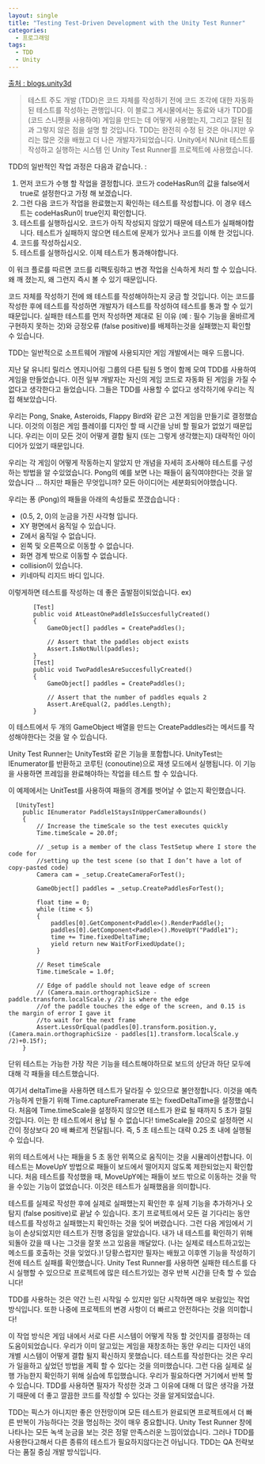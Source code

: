 ```yaml
---
layout: single
title: "Testing Test-Driven Development with the Unity Test Runner"
categories: 
  - 프로그래밍
tags:
  - TDD
  - Unity
---
```


[출처 : blogs.unity3d](https://blogs.unity3d.com/kr/2018/11/02/testing-test-driven-development-with-the-unity-test-runner/)

> 테스트 주도 개발 (TDD)은 코드 자체를 작성하기 전에 코드 조각에 대한 자동화 된 테스트를 작성하는 관행입니다. 이 블로그 게시물에서는 동료와 내가 TDD를 (코드 스니펫을 사용하여) 게임을 만드는 데 어떻게 사용했는지, 그리고 잘된 점과 그렇지 않은 점을 설명 할 것입니다. TDD는 완전히 수정 된 것은 아니지만 우리는 많은 것을 배웠고 더 나은 개발자가되었습니다. Unity에서 NUnit 테스트를 작성하고 실행하는 시스템 인 Unity Test Runner를 프로젝트에 사용했습니다.

TDD의 일반적인 작업 과정은 다음과 같습니다. :

1. 먼저 코드가 수행 할 작업을 결정합니다. 코드가 codeHasRun의 값을 false에서 true로 설정한다고 가정 해 보겠습니다.
2. 그런 다음 코드가 작업을 완료했는지 확인하는 테스트를 작성합니다. 이 경우 테스트는 codeHasRun이 true인지 확인합니다.
3. 테스트를 실행하십시오. 코드가 아직 작성되지 않았기 때문에 테스트가 실패해야합니다. 테스트가 실패하지 않으면 테스트에 문제가 있거나 코드를 이해 한 것입니다.
4. 코드를 작성하십시오.
5. 테스트를 실행하십시오. 이제 테스트가 통과해야합니다.

이 워크 플로를 따르면 코드를 리팩토링하고 변경 작업을 신속하게 처리 할 수 있습니다. 왜 깨 졌는지, 왜 그런지 즉시 볼 수 있기 때문입니다.

코드 자체를 작성하기 전에 왜 테스트를 작성해야하는지 궁금 할 것입니다. 이는 코드를 작성한 후에 테스트를 작성하면 개발자가 테스트를 작성하여 테스트를 통과 할 수 있기 때문입니다. 실패한 테스트를 먼저 작성하면 제대로 된 이유 (예 : 필수 기능을 올바르게 구현하지 못하는 것)와 긍정오류 (false positive)를 배제하는것을 실패했는지 확인할 수 있습니다.

TDD는 일반적으로 소프트웨어 개발에 사용되지만 게임 개발에서는 매우 드뭅니다.

지난 달 유니티 릴리스 엔지니어링 그룹의 다른 팀원 5 명이 함께 모여 TDD를 사용하여 게임을 만들었습니다. 이전 일부 개발자는 자신의 게임 코드로 자동화 된 게임을 가질 수 없다고 생각한다고 들었습니다. 그들은 TDD를 사용할 수 없다고 생각하기에 우리는 직접 해보았습니다.

우리는 Pong, Snake, Asteroids, Flappy Bird와 같은 고전 게임을 만들기로 결정했습니다. 이것의 이점은 게임 플레이를 디자인 할 때 시간을 낭비 할 필요가 없었기 때문입니다. 우리는 이미 모든 것이 어떻게 결합 될지 (또는 그렇게 생각했는지) 대략적인 아이디어가 있었기 때문입니다.

우리는 각 게임이 어떻게 작동하는지 알았지 만 개념을 자세히 조사해야 테스트를 구성하는 방법을 알 수있었습니다. Pong의 예를 보면 나는 패들이 움직여야한다는 것을 알았습니다 ... 하지만 패들은 무엇입니까? 모든 아이디어는 세분화되어야했습니다.

우리는 퐁 (Pong)의 패들을 아래의 속성들로 쪼갰습습니다 :

* (0.5, 2, 0)의 눈금을 가진 사각형 입니다.
* XY 평면에서 움직일 수 있습니다.
* Z에서 움직일 수 없습니다.
* 왼쪽 및 오른쪽으로 이동할 수 없습니다.
* 화면 경계 밖으로 이동할 수 없습니다.
* collision이 있습니다.
* 키네마틱 리지드 바디 입니다.

이렇게하면 테스트를 작성하는 데 좋은 출발점이되었습니다. ex)
```
       [Test]
       public void AtLeastOnePaddleIsSuccesfullyCreated()
       {
           GameObject[] paddles = CreatePaddles();

           // Assert that the paddles object exists
           Assert.IsNotNull(paddles);
       }
       [Test]
       public void TwoPaddlesAreSuccesfullyCreated()
       {
           GameObject[] paddles = CreatePaddles();

           // Assert that the number of paddles equals 2
           Assert.AreEqual(2, paddles.Length);
       }
```

이 테스트에서 두 개의 GameObject 배열을 만드는 CreatePaddles라는 메서드를 작성해야한다는 것을 알 수 있습니다.

Unity Test Runner는 UnityTest와 같은 기능을 포함합니다. UnityTest는 IEnumerator를 반환하고 코루틴 (conoutine)으로 재생 모드에서 실행됩니다. 이 기능을 사용하면 프레임을 완료해야하는 작업을 테스트 할 수 있습니다.

이 예제에서는 UnitTest를 사용하여 패들의 경계를 벗어날 수 없는지 확인했습니다.

```
  [UnityTest]
    public IEnumerator Paddle1StaysInUpperCameraBounds()
    {
        // Increase the timeScale so the test executes quickly
        Time.timeScale = 20.0f;

        // _setup is a member of the class TestSetup where I store the code for
        //setting up the test scene (so that I don’t have a lot of copy-pasted code)
        Camera cam = _setup.CreateCameraForTest();

        GameObject[] paddles = _setup.CreatePaddlesForTest();

        float time = 0;
        while (time < 5)
        {
            paddles[0].GetComponent<Paddle>().RenderPaddle();
            paddles[0].GetComponent<Paddle>().MoveUpY("Paddle1");
            time += Time.fixedDeltaTime;
            yield return new WaitForFixedUpdate();
        }

        // Reset timeScale
        Time.timeScale = 1.0f;

        // Edge of paddle should not leave edge of screen
        // (Camera.main.orthographicSize - paddle.transform.localScale.y /2) is where the edge
        //of the paddle touches the edge of the screen, and 0.15 is the margin of error I gave it
        //to wait for the next frame
        Assert.LessOrEqual(paddles[0].transform.position.y, (Camera.main.orthographicSize - paddles[1].transform.localScale.y /2)+0.15f);
    }
```

단위 테스트는 가능한 가장 작은 기능을 테스트해야하므로 보드의 상단과 하단 모두에 대해 각 패들을 테스트했습니다.

여기서 deltaTime을 사용하면 테스트가 달라질 수 있으므로 불안정합니다. 이것을 예측 가능하게 만들기 위해 Time.captureFramerate 또는 fixedDeltaTime을 설정했습니다. 처음에 Time.timeScale을 설정하지 않으면 테스트가 완료 될 때까지 5 초가 걸릴 것입니다. 이는 한 테스트에서 용납 될 수 없습니다! timeScale을 20으로 설정하면 시간이 정상보다 20 배 빠르게 전달됩니다. 즉, 5 초 테스트는 대략 0.25 초 내에 실행될 수 있습니다.

위의 테스트에서 나는 패들을 5 초 동안 위쪽으로 움직이는 것을 시뮬레이션합니다. 이 테스트는 MoveUpY 방법으로 패들이 보드에서 떨어지지 않도록 제한되었는지 확인합니다. 처음 테스트를 작성했을 때, MoveUpY에는 패들이 보드 밖으로 이동하는 것을 막을 수있는 기능이 없었습니다. 이것은 테스트가 실패했음을 의미합니다.

테스트를 실제로 작성한 후에 실제로 실패했는지 확인한 후 실제 기능을 추가하거나 오 탐지 (false positive)로 끝날 수 있습니다. 초기 프로젝트에서 모든 걸 기다리는 동안 테스트를 작성하고 실패했는지 확인하는 것을 잊어 버렸습니다. 그런 다음 게임에서 기능이 손상되었지만 테스트가 진행 중임을 알았습니다. 내가 내 테스트를 확인하기 위해 되돌아 갔을 때 나는 그것을 잘못 쓰고 있음을 깨달았다. (나는 실제로 테스트하고있는 메소드를 호출하는 것을 잊었다.)! 당황스럽지만 필자는 배웠고 이후엔 기능을 작성하기 전에 테스트 실패를 확인했습니다. Unity Test Runner를 사용하면 실패한 테스트를 다시 실행할 수 있으므로 프로젝트에 많은 테스트가있는 경우 반복 시간을 단축 할 수 있습니다!

TDD를 사용하는 것은 약간 느린 시작일 수 있지만 일단 시작하면 매우 보람있는 작업 방식입니다. 또한 나중에 프로젝트의 변경 사항이 더 빠르고 안전하다는 것을 의미합니다!

이 작업 방식은 게임 내에서 서로 다른 시스템이 어떻게 작동 할 것인지를 결정하는 데 도움이되었습니다. 우리가 이미 알고있는 게임을 재창조하는 동안 우리는 디자인 내의 개별 시스템이 어떻게 결합 될지 확신하지 못했습니다. 테스트를 작성한다는 것은 우리가 일을하고 싶었던 방법을 계획 할 수 있다는 것을 의미했습니다. 그런 다음 실제로 실행 가능한지 확인하기 위해 실습에 투입했습니다. 우리가 필요하다면 거기에서 반복 할 수 있습니다. TDD를 사용하면 필자가 작성한 것과 그 이유에 대해 더 많은 생각을 가졌기 때문에 더 좋고 깔끔한 코드를 작성할 수 있다는 것을 알게되었습니다.

TDD는 픽스가 아니지만 좋은 안전망이며 모든 테스트가 완료되면 프로젝트에서 더 빠른 반복이 가능하다는 것을 명심하는 것이 매우 중요합니다. Unity Test Runner 창에 나타나는 모든 녹색 눈금을 보는 것은 정말 만족스러운 느낌이었습니다. 그러나 TDD를 사용한다고해서 다른 종류의 테스트가 필요하지않다는건 아닙니다. TDD는 QA 전략보다는 품질 중심 개발 방식입니다.
